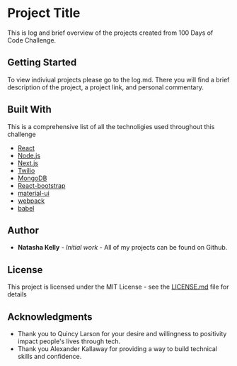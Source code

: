# Project Title

This is log and brief overview of the projects created from 100 Days of Code Challenge. 

## Getting Started

To view indiviual projects please go to the log.md. There you will find a brief description of the project, a project link, and personal commentary. 

## Built With

This is a comprehensive list of all the technoligies used throughout this challenge 

* [React]() 
* [Node.js]() 
* [Next.js]() 
* [Twilio]()
* [MongoDB]()
* [React-bootstrap]()
* [material-ui]()
* [webpack]()
* [babel]()

## Author

* **Natasha Kelly** - *Initial work* - 
All of my projects can be found on Github.

## License

This project is licensed under the MIT License - see the [LICENSE.md](LICENSE.md) file for details

## Acknowledgments

* Thank you to Quincy Larson for your desire and willingness to positivity impact people's lives through tech.
* Thank you Alexander Kallaway for providing a way to build technical skills and confidence. 


